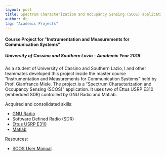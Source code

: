 ```yaml
---
layout: post
title: Spectrum Characterization and Occupancy Sensing (SCOS) application
author: dt
tag: "Academic Projects"
---
```

#### Course Project for "Instrumentation and Measurements for Communication Systems"
##### University of Cassino and Southern Lazio - Academic Year 2018

As a student of University of Cassino and Southern Lazio, I and other teammates developed this project inside the master course "Instrumentation and Measurements for Communication Systems" held by Prof. Gianfranco Miele.
The project is a “Spectrum Characterization and Occupancy Sensing (SCOS)” application. It uses two of Ettus USRP E310 (embedded SDR) controlled by GNU Radio and Matlab.

Acquired and consolidated skills:
* [GNU Radio](https://www.gnuradio.org/)
* Software Defined Radio (SDR)
* [Ettus USRP E310](https://www.ettus.com/all-products/e310/)
* [Matlab](https://it.mathworks.com/products/matlab.html)

Resources:
* [SCOS User Manual](/assets/pdf/2018-06-03_unicas_imcs_scos_user_manual.pdf).